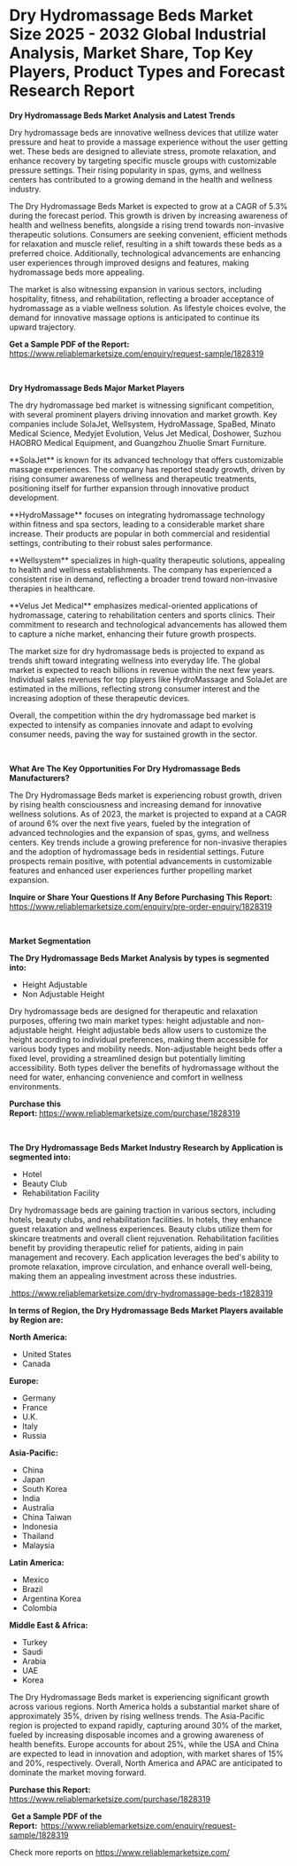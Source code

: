 <p><h1>Dry Hydromassage Beds Market Size 2025 - 2032 Global Industrial Analysis, Market Share, Top Key Players, Product Types and Forecast Research Report</h1></p><p><strong>Dry Hydromassage Beds Market Analysis and Latest Trends</strong></p>
<p><p>Dry hydromassage beds are innovative wellness devices that utilize water pressure and heat to provide a massage experience without the user getting wet. These beds are designed to alleviate stress, promote relaxation, and enhance recovery by targeting specific muscle groups with customizable pressure settings. Their rising popularity in spas, gyms, and wellness centers has contributed to a growing demand in the health and wellness industry.</p><p>The Dry Hydromassage Beds Market is expected to grow at a CAGR of 5.3% during the forecast period. This growth is driven by increasing awareness of health and wellness benefits, alongside a rising trend towards non-invasive therapeutic solutions. Consumers are seeking convenient, efficient methods for relaxation and muscle relief, resulting in a shift towards these beds as a preferred choice. Additionally, technological advancements are enhancing user experiences through improved designs and features, making hydromassage beds more appealing. </p><p>The market is also witnessing expansion in various sectors, including hospitality, fitness, and rehabilitation, reflecting a broader acceptance of hydromassage as a viable wellness solution. As lifestyle choices evolve, the demand for innovative massage options is anticipated to continue its upward trajectory.</p></p>
<p><strong>Get a Sample PDF of the Report:&nbsp;</strong> <a href="https://www.reliablemarketsize.com/enquiry/request-sample/1828319?utm_campaign=1998&utm_medium=2&utm_source=Github&utm_content=ia&utm_term=09022025&utm_id=dry-hydromassage-beds">https://www.reliablemarketsize.com/enquiry/request-sample/1828319</a></p>
<p>&nbsp;</p>
<p><strong>Dry Hydromassage Beds Major Market Players</strong></p>
<p><p>The dry hydromassage bed market is witnessing significant competition, with several prominent players driving innovation and market growth. Key companies include SolaJet, Wellsystem, HydroMassage, SpaBed, Minato Medical Science, Medyjet Evolution, Velus Jet Medical, Doshower, Suzhou HAOBRO Medical Equipment, and Guangzhou Zhuolie Smart Furniture.</p><p>**SolaJet** is known for its advanced technology that offers customizable massage experiences. The company has reported steady growth, driven by rising consumer awareness of wellness and therapeutic treatments, positioning itself for further expansion through innovative product development.</p><p>**HydroMassage** focuses on integrating hydromassage technology within fitness and spa sectors, leading to a considerable market share increase. Their products are popular in both commercial and residential settings, contributing to their robust sales performance.</p><p>**Wellsystem** specializes in high-quality therapeutic solutions, appealing to health and wellness establishments. The company has experienced a consistent rise in demand, reflecting a broader trend toward non-invasive therapies in healthcare.</p><p>**Velus Jet Medical** emphasizes medical-oriented applications of hydromassage, catering to rehabilitation centers and sports clinics. Their commitment to research and technological advancements has allowed them to capture a niche market, enhancing their future growth prospects.</p><p>The market size for dry hydromassage beds is projected to expand as trends shift toward integrating wellness into everyday life. The global market is expected to reach billions in revenue within the next few years. Individual sales revenues for top players like HydroMassage and SolaJet are estimated in the millions, reflecting strong consumer interest and the increasing adoption of these therapeutic devices.</p><p>Overall, the competition within the dry hydromassage bed market is expected to intensify as companies innovate and adapt to evolving consumer needs, paving the way for sustained growth in the sector.</p></p>
<p>&nbsp;</p>
<p><strong>What Are The Key Opportunities For Dry Hydromassage Beds Manufacturers?</strong></p>
<p><p>The Dry Hydromassage Beds market is experiencing robust growth, driven by rising health consciousness and increasing demand for innovative wellness solutions. As of 2023, the market is projected to expand at a CAGR of around 6% over the next five years, fueled by the integration of advanced technologies and the expansion of spas, gyms, and wellness centers. Key trends include a growing preference for non-invasive therapies and the adoption of hydromassage beds in residential settings. Future prospects remain positive, with potential advancements in customizable features and enhanced user experiences further propelling market expansion.</p></p>
<p><strong>Inquire or Share Your Questions If Any Before Purchasing This Report:</strong> <a href="https://www.reliablemarketsize.com/enquiry/pre-order-enquiry/1828319?utm_campaign=1998&utm_medium=2&utm_source=Github&utm_content=ia&utm_term=09022025&utm_id=dry-hydromassage-beds">https://www.reliablemarketsize.com/enquiry/pre-order-enquiry/1828319</a></p>
<p>&nbsp;</p>
<p><strong>Market Segmentation</strong></p>
<p><strong>The Dry Hydromassage Beds Market Analysis by types is segmented into:</strong></p>
<p><ul><li>Height Adjustable</li><li>Non Adjustable Height</li></ul></p>
<p><p>Dry hydromassage beds are designed for therapeutic and relaxation purposes, offering two main market types: height adjustable and non-adjustable height. Height adjustable beds allow users to customize the height according to individual preferences, making them accessible for various body types and mobility needs. Non-adjustable height beds offer a fixed level, providing a streamlined design but potentially limiting accessibility. Both types deliver the benefits of hydromassage without the need for water, enhancing convenience and comfort in wellness environments.</p></p>
<p><strong>Purchase this Report:&nbsp;</strong><a href="https://www.reliablemarketsize.com/purchase/1828319?utm_campaign=1998&utm_medium=2&utm_source=Github&utm_content=ia&utm_term=09022025&utm_id=dry-hydromassage-beds">https://www.reliablemarketsize.com/purchase/1828319</a></p>
<p>&nbsp;</p>
<p><strong>The Dry Hydromassage Beds Market Industry Research by Application is segmented into:</strong></p>
<p><ul><li>Hotel</li><li>Beauty Club</li><li>Rehabilitation Facility</li></ul></p>
<p><p>Dry hydromassage beds are gaining traction in various sectors, including hotels, beauty clubs, and rehabilitation facilities. In hotels, they enhance guest relaxation and wellness experiences. Beauty clubs utilize them for skincare treatments and overall client rejuvenation. Rehabilitation facilities benefit by providing therapeutic relief for patients, aiding in pain management and recovery. Each application leverages the bed's ability to promote relaxation, improve circulation, and enhance overall well-being, making them an appealing investment across these industries.</p></p>
<p><a href="https://www.reliablemarketsize.com/dry-hydromassage-beds-r1828319?utm_campaign=1998&utm_medium=2&utm_source=Github&utm_content=ia&utm_term=09022025&utm_id=dry-hydromassage-beds">&nbsp;https://www.reliablemarketsize.com/dry-hydromassage-beds-r1828319</a></p>
<p><strong>In terms of Region, the Dry Hydromassage Beds Market Players available by Region are:</strong></p>
<p>
    <p> <strong> North America: </strong>
        <ul>
            <li>United States</li>
            <li>Canada</li>
        </ul>
        </p> 
    <p> <strong> Europe: </strong>
        <ul>
            <li>Germany</li>
            <li>France</li>
            <li>U.K.</li>
            <li>Italy</li>
            <li>Russia</li>
        </ul>
        </p> 
    <p> <strong> Asia-Pacific: </strong>
        <ul>
            <li>China</li>
            <li>Japan</li>
            <li>South Korea</li>
            <li>India</li>
            <li>Australia</li>
            <li>China Taiwan</li>
            <li>Indonesia</li>
            <li>Thailand</li>
            <li>Malaysia</li>
        </ul>
        </p> 
    <p> <strong> Latin America: </strong>
        <ul>
            <li>Mexico</li>
            <li>Brazil</li>
            <li>Argentina Korea</li>
            <li>Colombia</li>
        </ul>
        </p> 
    <p> <strong> Middle East & Africa: </strong>
        <ul>
            <li>Turkey</li>
            <li>Saudi</li>
            <li>Arabia</li>
            <li>UAE</li>
            <li>Korea</li>
        </ul>
    </p>
    </p>
<p><p>The Dry Hydromassage Beds market is experiencing significant growth across various regions. North America holds a substantial market share of approximately 35%, driven by rising wellness trends. The Asia-Pacific region is projected to expand rapidly, capturing around 30% of the market, fueled by increasing disposable incomes and a growing awareness of health benefits. Europe accounts for about 25%, while the USA and China are expected to lead in innovation and adoption, with market shares of 15% and 20%, respectively. Overall, North America and APAC are anticipated to dominate the market moving forward.</p></p>
<p><strong>Purchase this Report: </strong><a href="https://www.reliablemarketsize.com/purchase/1828319?utm_campaign=1998&utm_medium=2&utm_source=Github&utm_content=ia&utm_term=09022025&utm_id=dry-hydromassage-beds">https://www.reliablemarketsize.com/purchase/1828319</a></p>
<p>&nbsp;<strong>Get a Sample PDF of the Report:&nbsp;&nbsp;</strong><a href="https://www.reliablemarketsize.com/enquiry/request-sample/1828319?utm_campaign=1998&utm_medium=2&utm_source=Github&utm_content=ia&utm_term=09022025&utm_id=dry-hydromassage-beds">https://www.reliablemarketsize.com/enquiry/request-sample/1828319</a></p>
<p><strong></strong></p>
<p>Check more reports on <a href="https://www.reliablemarketsize.com/?utm_campaign=1998&utm_medium=2&utm_source=Github&utm_content=ia&utm_term=09022025&utm_id=dry-hydromassage-beds">https://www.reliablemarketsize.com/</a></p>